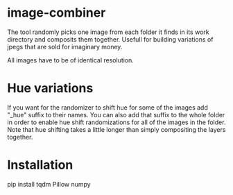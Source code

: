 # image-combiner
The tool randomly picks one image from each folder it finds in its work directory and composits them together. Usefull for building variations of jpegs that are sold for imaginary money.

All images have to be of identical resolution.

# Hue variations
If you want for the randomizer to shift hue for some of the images add "_hue" suffix to their names. You can also add that suffix to the whole folder in order to enable hue shift randomizations for all of the images in the folder.
Note that hue shifting takes a little longer than simply compositing the layers together.

# Installation

pip install tqdm Pillow numpy
